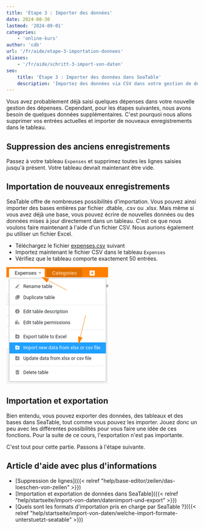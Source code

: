```yaml
---
title: 'Étape 3 : Importer des données'
date: 2024-08-30
lastmod: '2024-09-01'
categories:
    - 'online-kurs'
author: 'cdb'
url: '/fr/aide/etape-3-importation-donnees'
aliases:
    - '/fr/aide/schritt-3-import-von-daten'
seo:
    title: 'Étape 3 : Importer des données dans SeaTable'
    description: 'Importez des données via CSV dans votre gestion de dépenses SeaTable. Contrôle, formats pris en charge, et exportation expliqués.'
---
```


Vous avez probablement déjà saisi quelques dépenses dans votre nouvelle gestion des dépenses. Cependant, pour les étapes suivantes, nous avons besoin de quelques données supplémentaires. C'est pourquoi nous allons supprimer vos entrées actuelles et importer de nouveaux enregistrements dans le tableau.

## Suppression des anciens enregistrements

Passez à votre tableau `Expenses` et supprimez toutes les lignes saisies jusqu'à présent. Votre tableau devrait maintenant être vide.

## Importation de nouveaux enregistrements

SeaTable offre de nombreuses possibilités d'importation. Vous pouvez ainsi importer des bases entières par fichier .dtable, .csv ou .xlsx. Mais même si vous avez déjà une base, vous pouvez écrire de nouvelles données ou des données mises à jour directement dans un tableau. C'est ce que nous voulons faire maintenant à l'aide d'un fichier CSV. Nous aurions également pu utiliser un fichier Excel.

- Téléchargez le fichier [expenses.csv](/expenses.csv) suivant
- Importez maintenant le fichier CSV dans le tableau `Expenses`
- Vérifiez que le tableau comporte exactement 50 entrées.

![](images/level1-import-csv.png)

## Importation et exportation

Bien entendu, vous pouvez exporter des données, des tableaux et des bases dans SeaTable, tout comme vous pouvez les importer. Jouez donc un peu avec les différentes possibilités pour vous faire une idée de ces fonctions. Pour la suite de ce cours, l'exportation n'est pas importante.

C'est tout pour cette partie. Passons à l'étape suivante.

## Article d'aide avec plus d'informations

- [Suppression de lignes]({{< relref "help/base-editor/zeilen/das-loeschen-von-zeilen" >}})
- [Importation et exportation de données dans SeaTable]({{< relref "help/startseite/import-von-daten/datenimport-und-export" >}})
- [Quels sont les formats d'importation pris en charge par SeaTable ?]({{< relref "help/startseite/import-von-daten/welche-import-formate-unterstuetzt-seatable" >}})

